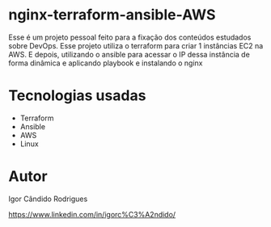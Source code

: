 #  nginx-terraform-ansible-AWS

Esse é um projeto pessoal feito para a fixação dos conteúdos estudados sobre DevOps. Esse projeto utiliza o terraform para criar 1 instâncias EC2 na AWS. E depois, utilizando o ansible para acessar o IP dessa instância de forma dinâmica e aplicando playbook e instalando o nginx

# Tecnologias usadas #
 - Terraform
 - Ansible
 - AWS
 - Linux

# Autor

Igor Cândido Rodrigues

https://www.linkedin.com/in/igorc%C3%A2ndido/